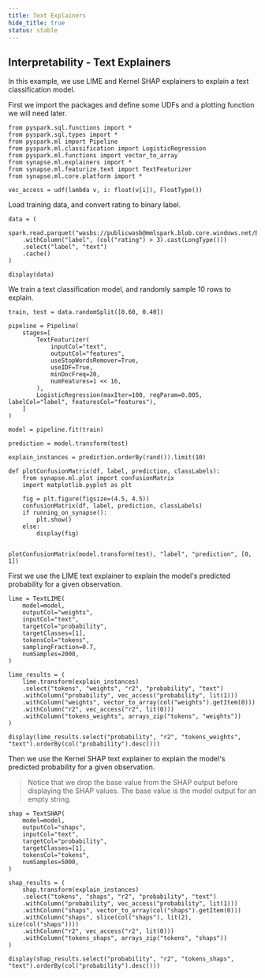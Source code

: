 ```yaml
---
title: Text Explainers
hide_title: true
status: stable
---
```

## Interpretability - Text Explainers

In this example, we use LIME and Kernel SHAP explainers to explain a text classification model.

First we import the packages and define some UDFs and a plotting function we will need later.


```
from pyspark.sql.functions import *
from pyspark.sql.types import *
from pyspark.ml import Pipeline
from pyspark.ml.classification import LogisticRegression
from pyspark.ml.functions import vector_to_array
from synapse.ml.explainers import *
from synapse.ml.featurize.text import TextFeaturizer
from synapse.ml.core.platform import *

vec_access = udf(lambda v, i: float(v[i]), FloatType())
```

Load training data, and convert rating to binary label.


```
data = (
    spark.read.parquet("wasbs://publicwasb@mmlspark.blob.core.windows.net/BookReviewsFromAmazon10K.parquet")
    .withColumn("label", (col("rating") > 3).cast(LongType()))
    .select("label", "text")
    .cache()
)

display(data)
```

We train a text classification model, and randomly sample 10 rows to explain.


```
train, test = data.randomSplit([0.60, 0.40])

pipeline = Pipeline(
    stages=[
        TextFeaturizer(
            inputCol="text",
            outputCol="features",
            useStopWordsRemover=True,
            useIDF=True,
            minDocFreq=20,
            numFeatures=1 << 16,
        ),
        LogisticRegression(maxIter=100, regParam=0.005, labelCol="label", featuresCol="features"),
    ]
)

model = pipeline.fit(train)

prediction = model.transform(test)

explain_instances = prediction.orderBy(rand()).limit(10)
```


```
def plotConfusionMatrix(df, label, prediction, classLabels):
    from synapse.ml.plot import confusionMatrix
    import matplotlib.pyplot as plt

    fig = plt.figure(figsize=(4.5, 4.5))
    confusionMatrix(df, label, prediction, classLabels)
    if running_on_synapse():
        plt.show()
    else:
        display(fig)


plotConfusionMatrix(model.transform(test), "label", "prediction", [0, 1])
```

First we use the LIME text explainer to explain the model's predicted probability for a given observation.


```
lime = TextLIME(
    model=model,
    outputCol="weights",
    inputCol="text",
    targetCol="probability",
    targetClasses=[1],
    tokensCol="tokens",
    samplingFraction=0.7,
    numSamples=2000,
)

lime_results = (
    lime.transform(explain_instances)
    .select("tokens", "weights", "r2", "probability", "text")
    .withColumn("probability", vec_access("probability", lit(1)))
    .withColumn("weights", vector_to_array(col("weights").getItem(0)))
    .withColumn("r2", vec_access("r2", lit(0)))
    .withColumn("tokens_weights", arrays_zip("tokens", "weights"))
)

display(lime_results.select("probability", "r2", "tokens_weights", "text").orderBy(col("probability").desc()))
```

Then we use the Kernel SHAP text explainer to explain the model's predicted probability for a given observation.

> Notice that we drop the base value from the SHAP output before displaying the SHAP values. The base value is the model output for an empty string.


```
shap = TextSHAP(
    model=model,
    outputCol="shaps",
    inputCol="text",
    targetCol="probability",
    targetClasses=[1],
    tokensCol="tokens",
    numSamples=5000,
)

shap_results = (
    shap.transform(explain_instances)
    .select("tokens", "shaps", "r2", "probability", "text")
    .withColumn("probability", vec_access("probability", lit(1)))
    .withColumn("shaps", vector_to_array(col("shaps").getItem(0)))
    .withColumn("shaps", slice(col("shaps"), lit(2), size(col("shaps"))))
    .withColumn("r2", vec_access("r2", lit(0)))
    .withColumn("tokens_shaps", arrays_zip("tokens", "shaps"))
)

display(shap_results.select("probability", "r2", "tokens_shaps", "text").orderBy(col("probability").desc()))
```
